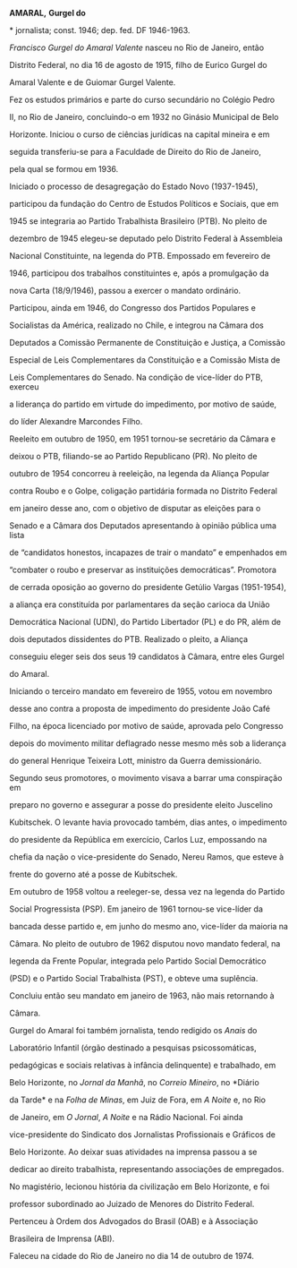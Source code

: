**AMARAL,** **Gurgel do**



\* jornalista; const. 1946; dep. fed. DF 1946-1963.



*Francisco Gurgel do Amaral Valente* nasceu no Rio de Janeiro, então

Distrito Federal, no dia 16 de agosto de 1915, filho de Eurico Gurgel do

Amaral Valente e de Guiomar Gurgel Valente.



Fez os estudos primários e parte do curso secundário no Colégio Pedro

II, no Rio de Janeiro, concluindo-o em 1932 no Ginásio Municipal de Belo

Horizonte. Iniciou o curso de ciências jurídicas na capital mineira e em

seguida transferiu-se para a Faculdade de Direito do Rio de Janeiro,

pela qual se formou em 1936.



Iniciado o processo de desagregação do Estado Novo (1937-1945),

participou da fundação do Centro de Estudos Políticos e Sociais, que em

1945 se integraria ao Partido Trabalhista Brasileiro (PTB). No pleito de

dezembro de 1945 elegeu-se deputado pelo Distrito Federal à Assembleia

Nacional Constituinte, na legenda do PTB. Empossado em fevereiro de

1946, participou dos trabalhos constituintes e, após a promulgação da

nova Carta (18/9/1946), passou a exercer o mandato ordinário.

Participou, ainda em 1946, do Congresso dos Partidos Populares e

Socialistas da América, realizado no Chile, e integrou na Câmara dos

Deputados a Comissão Permanente de Constituição e Justiça, a Comissão

Especial de Leis Complementares da Constituição e a Comissão Mista de

Leis Complementares do Senado. Na condição de vice-líder do PTB, exerceu

a liderança do partido em virtude do impedimento, por motivo de saúde,

do líder Alexandre Marcondes Filho.



Reeleito em outubro de 1950, em 1951 tornou-se secretário da Câmara e

deixou o PTB, filiando-se ao Partido Republicano (PR). No pleito de

outubro de 1954 concorreu à reeleição, na legenda da Aliança Popular

contra Roubo e o Golpe, coligação partidária formada no Distrito Federal

em janeiro desse ano, com o objetivo de disputar as eleições para o

Senado e a Câmara dos Deputados apresentando à opinião pública uma lista

de “candidatos honestos, incapazes de trair o mandato” e empenhados em

“combater o roubo e preservar as instituições democráticas”. Promotora

de cerrada oposição ao governo do presidente Getúlio Vargas (1951-1954),

a aliança era constituída por parlamentares da seção carioca da União

Democrática Nacional (UDN), do Partido Libertador (PL) e do PR, além de

dois deputados dissidentes do PTB. Realizado o pleito, a Aliança

conseguiu eleger seis dos seus 19 candidatos à Câmara, entre eles Gurgel

do Amaral.



Iniciando o terceiro mandato em fevereiro de 1955, votou em novembro

desse ano contra a proposta de impedimento do presidente João Café

Filho, na época licenciado por motivo de saúde, aprovada pelo Congresso

depois do movimento militar deflagrado nesse mesmo mês sob a liderança

do general Henrique Teixeira Lott, ministro da Guerra demissionário.

Segundo seus promotores, o movimento visava a barrar uma conspiração em

preparo no governo e assegurar a posse do presidente eleito Juscelino

Kubitschek. O levante havia provocado também, dias antes, o impedimento

do presidente da República em exercício, Carlos Luz, empossando na

chefia da nação o vice-presidente do Senado, Nereu Ramos, que esteve à

frente do governo até a posse de Kubitschek.



Em outubro de 1958 voltou a reeleger-se, dessa vez na legenda do Partido

Social Progressista (PSP). Em janeiro de 1961 tornou-se vice-líder da

bancada desse partido e, em junho do mesmo ano, vice-líder da maioria na

Câmara. No pleito de outubro de 1962 disputou novo mandato federal, na

legenda da Frente Popular, integrada pelo Partido Social Democrático

(PSD) e o Partido Social Trabalhista (PST), e obteve uma suplência.

Concluiu então seu mandato em janeiro de 1963, não mais retornando à

Câmara.



Gurgel do Amaral foi também jornalista, tendo redigido os *Anais* do

Laboratório Infantil (órgão destinado a pesquisas psicossomáticas,

pedagógicas e sociais relativas à infância delinquente) e trabalhado, em

Belo Horizonte, no *Jornal da Manhã*, no *Correio Mineiro*, no *Diário

da Tarde* e na *Folha de Minas*, em Juiz de Fora, em *A Noite* e, no Rio

de Janeiro, em *O Jornal*, *A Noite* e na Rádio Nacional. Foi ainda

vice-presidente do Sindicato dos Jornalistas Profissionais e Gráficos de

Belo Horizonte. Ao deixar suas atividades na imprensa passou a se

dedicar ao direito trabalhista, representando associações de empregados.

No magistério, lecionou história da civilização em Belo Horizonte, e foi

professor subordinado ao Juizado de Menores do Distrito Federal.

Pertenceu à Ordem dos Advogados do Brasil (OAB) e à Associação

Brasileira de Imprensa (ABI).



Faleceu na cidade do Rio de Janeiro no dia 14 de outubro de 1974.



